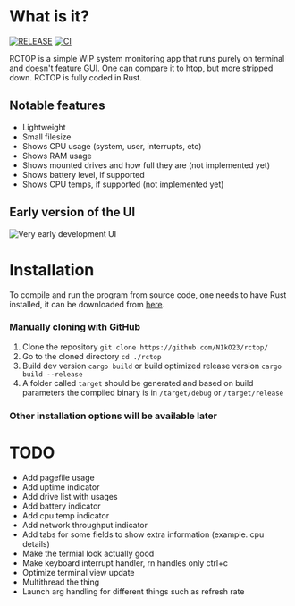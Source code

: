 # What is it?
[![RELEASE](https://github.com/N1kO23/rctop/actions/workflows/rust.yml/badge.svg)](https://github.com/N1kO23/rctop/actions/workflows/rust.yml)
[![CI](https://github.com/N1kO23/rctop/actions/workflows/ci.yml/badge.svg)](https://github.com/N1kO23/rctop/actions/workflows/ci.yml)

RCTOP is a simple WIP system monitoring app that runs purely on terminal and doesn't feature GUI. One can compare it to htop, but more stripped down. RCTOP is fully coded in Rust.

## Notable features

- Lightweight
- Small filesize
- Shows CPU usage (system, user, interrupts, etc)
- Shows RAM usage
- Shows mounted drives and how full they are (not implemented yet)
- Shows battery level, if supported
- Shows CPU temps, if supported (not implemented yet)

## Early version of the UI
 ![Very early development UI](https://cdn.discordapp.com/attachments/881632596298170399/907643426873430057/unknown.png)

# Installation

To compile and run the program from source code, one needs to have Rust installed, it can be downloaded from [here](https://www.rust-lang.org/tools/install "Link to rust installer download page").

### Manually cloning with GitHub

1. Clone the repository `git clone https://github.com/N1kO23/rctop/`
2. Go to the cloned directory `cd ./rctop`
3. Build dev version `cargo build` or build optimized release version `cargo build --release`
4. A folder called `target` should be generated and based on build parameters the compiled binary is in `/target/debug` or `/target/release`

### Other installation options will be available later

# TODO

- Add pagefile usage
- Add uptime indicator
- Add drive list with usages
- Add battery indicator
- Add cpu temp indicator
- Add network throughput indicator
- Add tabs for some fields to show extra information (example. cpu details)
- Make the termial look actually good
- Make keyboard interrupt handler, rn handles only ctrl+c
- Optimize terminal view update
- Multithread the thing
- Launch arg handling for different things such as refresh rate
